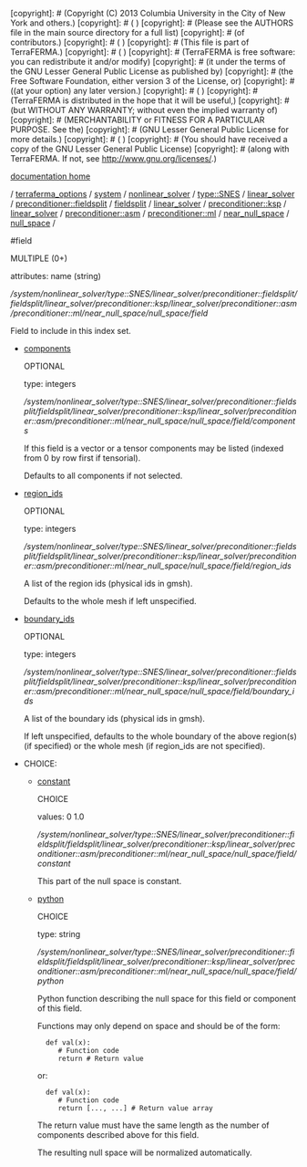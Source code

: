 [copyright]: # (Copyright (C) 2013 Columbia University in the City of New York and others.)
[copyright]: # ( )
[copyright]: # (Please see the AUTHORS file in the main source directory for a full list)
[copyright]: # (of contributors.)
[copyright]: # ( )
[copyright]: # (This file is part of TerraFERMA.)
[copyright]: # ( )
[copyright]: # (TerraFERMA is free software: you can redistribute it and/or modify)
[copyright]: # (it under the terms of the GNU Lesser General Public License as published by)
[copyright]: # (the Free Software Foundation, either version 3 of the License, or)
[copyright]: # ((at your option) any later version.)
[copyright]: # ( )
[copyright]: # (TerraFERMA is distributed in the hope that it will be useful,)
[copyright]: # (but WITHOUT ANY WARRANTY; without even the implied warranty of)
[copyright]: # (MERCHANTABILITY or FITNESS FOR A PARTICULAR PURPOSE. See the)
[copyright]: # (GNU Lesser General Public License for more details.)
[copyright]: # ( )
[copyright]: # (You should have received a copy of the GNU Lesser General Public License)
[copyright]: # (along with TerraFERMA. If not, see <http://www.gnu.org/licenses/>.)

[documentation home](Documentation)

/ [terraferma_options](../../../../../../../../../../../../../../terraferma_options) / [system](../../../../../../../../../../../../../system) / [nonlinear_solver](../../../../../../../../../../../../nonlinear_solver) / [type::SNES](../../../../../../../../../../../type__SNES) / [linear_solver](../../../../../../../../../../linear_solver) / [preconditioner::fieldsplit](../../../../../../../../../preconditioner__fieldsplit) / [fieldsplit](../../../../../../../../fieldsplit) / [linear_solver](../../../../../../../linear_solver) / [preconditioner::ksp](../../../../../../preconditioner__ksp) / [linear_solver](../../../../../linear_solver) / [preconditioner::asm](../../../../preconditioner__asm) / [preconditioner::ml](../../../preconditioner__ml) / [near_null_space](../../near_null_space) / [null_space](../null_space) /

#field

MULTIPLE (0+) 

attributes: name (string) 

*/system/nonlinear_solver/type::SNES/linear_solver/preconditioner::fieldsplit/fieldsplit/linear_solver/preconditioner::ksp/linear_solver/preconditioner::asm/preconditioner::ml/near_null_space/null_space/field*

Field to include in this index set.

* [components](field/components "child")

    OPTIONAL 

    type: integers

    */system/nonlinear_solver/type::SNES/linear_solver/preconditioner::fieldsplit/fieldsplit/linear_solver/preconditioner::ksp/linear_solver/preconditioner::asm/preconditioner::ml/near_null_space/null_space/field/components*

    If this field is a vector or a tensor components may be listed (indexed from 0 by row first if tensorial).
    
    Defaults to all components if not selected.

* [region_ids](field/region_ids "child")

    OPTIONAL 

    type: integers

    */system/nonlinear_solver/type::SNES/linear_solver/preconditioner::fieldsplit/fieldsplit/linear_solver/preconditioner::ksp/linear_solver/preconditioner::asm/preconditioner::ml/near_null_space/null_space/field/region_ids*

    A list of the region ids (physical ids in gmsh).
    
    Defaults to the whole mesh if left unspecified.

* [boundary_ids](field/boundary_ids "child")

    OPTIONAL 

    type: integers

    */system/nonlinear_solver/type::SNES/linear_solver/preconditioner::fieldsplit/fieldsplit/linear_solver/preconditioner::ksp/linear_solver/preconditioner::asm/preconditioner::ml/near_null_space/null_space/field/boundary_ids*

    A list of the boundary ids (physical ids in gmsh).
    
    If left unspecified, defaults to the whole boundary of the above region(s) (if specified) or the whole mesh (if region_ids are not specified).

* CHOICE:
    * [constant](field/constant "child")

        CHOICE 

        values: 0 1.0

        */system/nonlinear_solver/type::SNES/linear_solver/preconditioner::fieldsplit/fieldsplit/linear_solver/preconditioner::ksp/linear_solver/preconditioner::asm/preconditioner::ml/near_null_space/null_space/field/constant*

        This part of the null space is constant.

    * [python](field/python "child")

        CHOICE 

        type: string

        */system/nonlinear_solver/type::SNES/linear_solver/preconditioner::fieldsplit/fieldsplit/linear_solver/preconditioner::ksp/linear_solver/preconditioner::asm/preconditioner::ml/near_null_space/null_space/field/python*

        Python function describing the null space for this field or component of this field.
        
        Functions may only depend on space and should be of the form:
        
            def val(x):
               # Function code
               return # Return value
        
        or:
        
            def val(x):
               # Function code
               return [..., ...] # Return value array
        
        The return value must have the same length as the number of components described above for this field.
        
        The resulting null space will be normalized automatically.

[autogenerated]: # (This file was automatically generated from the schema file:/home/cwilson/repos/github/TerraFERMA/TerraFERMA/buckettools/schemas/solvers.rng.)

